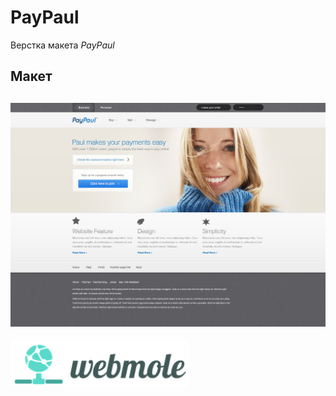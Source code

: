# PayPaul
Верстка макета *PayPaul* 

## Макет
![alt text](design/jpg/PayPaul.jpg)
--
<a href="https://webmole.ru"><img align="left" width="286" height="75" title="WebMole" src="design/logo/logo.png"></a>




